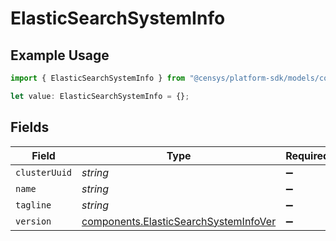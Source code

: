 # ElasticSearchSystemInfo

## Example Usage

```typescript
import { ElasticSearchSystemInfo } from "@censys/platform-sdk/models/components";

let value: ElasticSearchSystemInfo = {};
```

## Fields

| Field                                                                                          | Type                                                                                           | Required                                                                                       | Description                                                                                    |
| ---------------------------------------------------------------------------------------------- | ---------------------------------------------------------------------------------------------- | ---------------------------------------------------------------------------------------------- | ---------------------------------------------------------------------------------------------- |
| `clusterUuid`                                                                                  | *string*                                                                                       | :heavy_minus_sign:                                                                             | N/A                                                                                            |
| `name`                                                                                         | *string*                                                                                       | :heavy_minus_sign:                                                                             | N/A                                                                                            |
| `tagline`                                                                                      | *string*                                                                                       | :heavy_minus_sign:                                                                             | N/A                                                                                            |
| `version`                                                                                      | [components.ElasticSearchSystemInfoVer](../../models/components/elasticsearchsysteminfover.md) | :heavy_minus_sign:                                                                             | N/A                                                                                            |